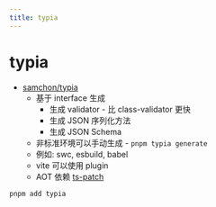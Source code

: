 ```yaml
---
title: typia
---
```


# typia

- [samchon/typia](https://github.com/samchon/typia)
  - 基于 interface 生成
    - 生成 validator - 比 class-validator 更快
    - 生成 JSON 序列化方法
    - 生成 JSON Schema
  - 非标准环境可以手动生成 - `pnpm typia generate`
  - 例如: swc, esbuild, babel
  - vite 可以使用 plugin
  - AOT 依赖 [ts-patch](./ts-patch.md)

```bash
pnpm add typia
```
